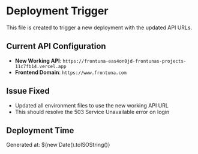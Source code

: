 # Deployment Trigger

This file is created to trigger a new deployment with the updated API URLs.

## Current API Configuration
- **New Working API**: `https://frontuna-eas4on0jd-frontunas-projects-11c7fb14.vercel.app`
- **Frontend Domain**: `https://www.frontuna.com`

## Issue Fixed
- Updated all environment files to use the new working API URL
- This should resolve the 503 Service Unavailable error on login

## Deployment Time
Generated at: ${new Date().toISOString()}
